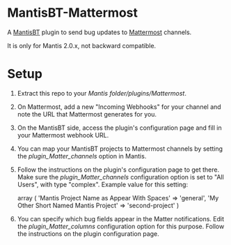 MantisBT-Mattermost
==============

A [MantisBT](http://www.mantisbt.org/) plugin to send bug updates to [Mattermost](https://about.mattermost.com/) 
channels.

It is only for Mantis 2.0.x, not backward compatible.


# Setup
1. Extract this repo to your *Mantis folder/plugins/Mattermost*.
2. On Mattermost, add a new "Incoming Webhooks" for your channel and note the URL that Mattermost generates 
for you.
3. On the MantisBT side, access the plugin's configuration page and fill in your Mattermost webhook URL.
4. You can map your MantisBT projects to Mattermost channels by setting the *plugin_Matter_channels* option in 
Mantis.  
5. Follow the instructions on the plugin's configuration page to get there. Make sure the *plugin_Matter_channels* 
configuration option is set to "All Users", with type "complex". Example value for this setting:


      array (
          'Mantis Project Name as Appear With Spaces' => 'general',
          'My Other Short Named Mantis Project' => 'second-project'
      )

6. You can specify which bug fields appear in the Matter notifications. Edit the *plugin_Matter_columns* configuration 
option for this purpose.  Follow the instructions on the plugin configuration page.
